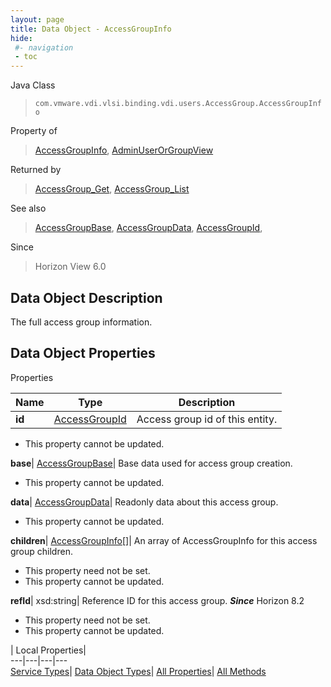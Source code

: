 ```yaml
---
layout: page
title: Data Object - AccessGroupInfo
hide:
 #- navigation
 - toc
---
```






Java Class  
> `com.vmware.vdi.vlsi.binding.vdi.users.AccessGroup.AccessGroupInfo`

Property of  
> [AccessGroupInfo](vdi.users.AccessGroup.AccessGroupInfo.md#field_detail), [AdminUserOrGroupView](vdi.users.AdminUserOrGroup.AdminUserOrGroupView.md#field_detail)

Returned by  
> [AccessGroup_Get](vdi.users.AccessGroup.md#get), [AccessGroup_List](vdi.users.AccessGroup.md#list)

See also  
> [AccessGroupBase](vdi.users.AccessGroup.AccessGroupBase.md), [AccessGroupData](vdi.users.AccessGroup.AccessGroupData.md), [AccessGroupId](vdi.entity.AccessGroupId.md),

Since  
> Horizon View 6.0


## Data Object Description 

The full access group information. 

## Data Object Properties

Properties

Name |  Type |  Description   
---|---|---  
**id**| [AccessGroupId](vdi.entity.AccessGroupId.md)|  Access group id of this entity.   


 * This property cannot be updated.

  
**base**| [AccessGroupBase](vdi.users.AccessGroup.AccessGroupBase.md)|  Base data used for access group creation.   


 * This property cannot be updated.

  
**data**| [AccessGroupData](vdi.users.AccessGroup.AccessGroupData.md)|  Readonly data about this access group.   


 * This property cannot be updated.

  
**children**| [AccessGroupInfo[]](vdi.users.AccessGroup.AccessGroupInfo.md)|  An array of AccessGroupInfo for this access group children.   


 * This property need not be set.
 * This property cannot be updated.

  
**refId**|  xsd:string|  Reference ID for this access group.  **_Since_** Horizon 8.2  


 * This property need not be set.
 * This property cannot be updated.

  
  
  
 | Local Properties|   
---|---|---|---  
[Service Types](index-mo_types.md)| [Data Object Types](index-do_types.md)| [All Properties](index-properties.md)| [All Methods](index-methods.md)  
  
  
